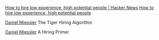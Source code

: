 
[How to hire low experience, high potential people | Hacker News](https://news.ycombinator.com/item?id=39288669)
[How to hire low experience, high potential people](https://worktopia.substack.com/p/how-to-hire-low-experience-high-potential)

[Daniel Miessler](https://danielmiessler.com/blog/the-tiger-hiring-algorithm/)
The Tiger Hiring Algorithm

[Daniel Miessler](https://danielmiessler.com/study/hiring/)
A Hiring Primer
